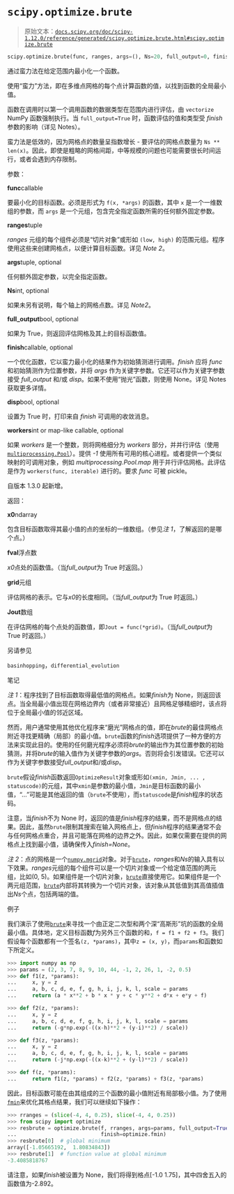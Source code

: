 # `scipy.optimize.brute`

> 原始文本：[`docs.scipy.org/doc/scipy-1.12.0/reference/generated/scipy.optimize.brute.html#scipy.optimize.brute`](https://docs.scipy.org/doc/scipy-1.12.0/reference/generated/scipy.optimize.brute.html#scipy.optimize.brute)

```py
scipy.optimize.brute(func, ranges, args=(), Ns=20, full_output=0, finish=<function fmin>, disp=False, workers=1)
```

通过蛮力法在给定范围内最小化一个函数。

使用“蛮力”方法，即在多维点网格的每个点计算函数的值，以找到函数的全局最小值。

函数在调用时以第一个调用函数的数据类型在范围内进行评估，由 `vectorize` NumPy 函数强制执行。当 `full_output=True` 时，函数评估的值和类型受 *finish* 参数的影响（详见 Notes）。

蛮力法是低效的，因为网格点的数量呈指数增长 - 要评估的网格点数量为 `Ns ** len(x)`。因此，即使是粗略的网格间距，中等规模的问题也可能需要很长时间运行，或者会遇到内存限制。

参数：

**func**callable

要最小化的目标函数。必须是形式为 `f(x, *args)` 的函数，其中 `x` 是一个一维数组的参数，而 `args` 是一个元组，包含完全指定函数所需的任何额外固定参数。

**ranges**tuple

*ranges* 元组的每个组件必须是“切片对象”或形如 `(low, high)` 的范围元组。程序使用这些来创建网格点，以便计算目标函数。详见 *Note 2*。

**args**tuple, optional

任何额外固定参数，以完全指定函数。

**Ns**int, optional

如果未另有说明，每个轴上的网格点数。详见 *Note2*。

**full_output**bool, optional

如果为 True，则返回评估网格及其上的目标函数值。

**finish**callable, optional

一个优化函数，它以蛮力最小化的结果作为初始猜测进行调用。*finish* 应将 *func* 和初始猜测作为位置参数，并将 *args* 作为关键字参数。它还可以作为关键字参数接受 *full_output* 和/或 *disp*。如果不使用“抛光”函数，则使用 None。详见 Notes 获取更多详情。

**disp**bool, optional

设置为 True 时，打印来自 *finish* 可调用的收敛消息。

**workers**int or map-like callable, optional

如果 *workers* 是一个整数，则将网格细分为 *workers* 部分，并并行评估（使用 [`multiprocessing.Pool`](https://docs.python.org/3/library/multiprocessing.html#module-multiprocessing "(in Python v3.12)")）。提供 *-1* 使用所有可用的核心进程。或者提供一个类似映射的可调用对象，例如 *multiprocessing.Pool.map* 用于并行评估网格。此评估是作为 `workers(func, iterable)` 进行的。要求 *func* 可被 pickle。

自版本 1.3.0 起新增。

返回：

**x0**ndarray

包含目标函数取得其最小值的点的坐标的一维数组。（参见*注 1*，了解返回的是哪个点。）

**fval**浮点数

*x0*点处的函数值。（当*full_output*为 True 时返回。）

**grid**元组

评估网格的表示。它与*x0*的长度相同。（当*full_output*为 True 时返回。）

**Jout**数组

在评估网格的每个点处的函数值，即`Jout = func(*grid)`。（当*full_output*为 True 时返回。）

另请参见

`basinhopping`，`differential_evolution`

笔记

*注 1*：程序找到了目标函数取得最低值的网格点。如果*finish*为 None，则返回该点。当全局最小值出现在网格边界内（或者非常接近）且网格足够精细时，该点将位于全局最小值的邻近区域。

然而，用户通常使用其他优化程序来“磨光”网格点的值，即在*brute*的最佳网格点附近寻找更精确（局部）的最小值。`brute`函数的*finish*选项提供了一种方便的方法来实现此目的。使用的任何磨光程序必须将*brute*的输出作为其位置参数的初始猜测，并将*brute*的输入值作为关键字参数的*args*。否则将会引发错误。它还可以作为关键字参数接受*full_output*和/或*disp*。

`brute`假设*finish*函数返回`OptimizeResult`对象或形如`(xmin, Jmin, ... , statuscode)`的元组，其中`xmin`是参数的最小值，`Jmin`是目标函数的最小值，“…”可能是其他返回的值（`brute`不使用），而`statuscode`是*finish*程序的状态码。

注意，当*finish*不为 None 时，返回的值是*finish*程序的结果，而不是网格点的结果。因此，虽然`brute`限制其搜索在输入网格点上，但*finish*程序的结果通常不会与任何网格点重合，并且可能落在网格的边界之外。因此，如果仅需要在提供的网格点上找到最小值，请确保传入*finish=None*。

*注 2*：点的网格是一个[`numpy.mgrid`](https://numpy.org/doc/stable/reference/generated/numpy.mgrid.html#numpy.mgrid "(在 NumPy v2.0.dev0 中)")对象。对于[`brute`](https://docs.scipy.org/doc/scipy/reference/generated/scipy.optimize.brute.html#scipy.optimize.brute "scipy.optimize.brute")，*ranges*和*Ns*的输入具有以下效果。*ranges*元组的每个组件可以是一个切片对象或一个给定值范围的两元组，比如(0, 5)。如果组件是一个切片对象，[`brute`](https://docs.scipy.org/doc/scipy/reference/generated/scipy.optimize.brute.html#scipy.optimize.brute "scipy.optimize.brute")直接使用它。如果组件是一个两元组范围，[`brute`](https://docs.scipy.org/doc/scipy/reference/generated/scipy.optimize.brute.html#scipy.optimize.brute "scipy.optimize.brute")内部将其转换为一个切片对象，该对象从其低值到其高值插值出*Ns*个点，包括两端的值。

例子

我们演示了使用[`brute`](https://docs.scipy.org/doc/scipy/reference/generated/scipy.optimize.brute.html#scipy.optimize.brute "scipy.optimize.brute")来寻找一个由正定二次型和两个深“高斯形”坑的函数的全局最小值。具体地，定义目标函数*f*为另外三个函数的和，`f = f1 + f2 + f3`。我们假设每个函数都有一个签名`(z, *params)`，其中`z = (x, y)`，而`params`和函数如下所定义。

```py
>>> import numpy as np
>>> params = (2, 3, 7, 8, 9, 10, 44, -1, 2, 26, 1, -2, 0.5)
>>> def f1(z, *params):
...     x, y = z
...     a, b, c, d, e, f, g, h, i, j, k, l, scale = params
...     return (a * x**2 + b * x * y + c * y**2 + d*x + e*y + f) 
```

```py
>>> def f2(z, *params):
...     x, y = z
...     a, b, c, d, e, f, g, h, i, j, k, l, scale = params
...     return (-g*np.exp(-((x-h)**2 + (y-i)**2) / scale)) 
```

```py
>>> def f3(z, *params):
...     x, y = z
...     a, b, c, d, e, f, g, h, i, j, k, l, scale = params
...     return (-j*np.exp(-((x-k)**2 + (y-l)**2) / scale)) 
```

```py
>>> def f(z, *params):
...     return f1(z, *params) + f2(z, *params) + f3(z, *params) 
```

因此，目标函数可能在由其组成的三个函数的最小值附近有局部极小值。为了使用[`fmin`](https://docs.scipy.org/doc/scipy/reference/generated/scipy.optimize.fmin.html#scipy.optimize.fmin "scipy.optimize.fmin")来优化其格点结果，我们可以继续如下操作：

```py
>>> rranges = (slice(-4, 4, 0.25), slice(-4, 4, 0.25))
>>> from scipy import optimize
>>> resbrute = optimize.brute(f, rranges, args=params, full_output=True,
...                           finish=optimize.fmin)
>>> resbrute[0]  # global minimum
array([-1.05665192,  1.80834843])
>>> resbrute[1]  # function value at global minimum
-3.4085818767 
```

请注意，如果*finish*被设置为 None，我们将得到格点[-1.0 1.75]，其中四舍五入的函数值为-2.892。
